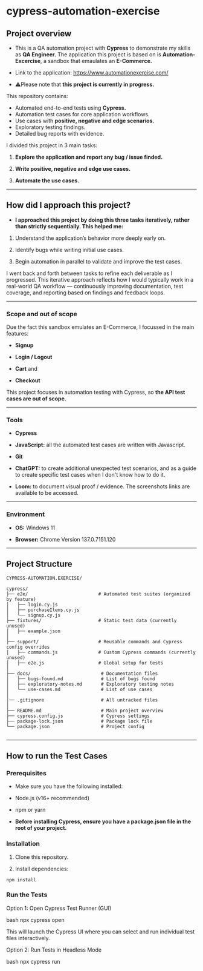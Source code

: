 # cypress-automation-exercise

## Project overview

- This is a QA automation project with **Cypress** to demonstrate my skills as **QA Engineer.** The application this project is based on is **Automation-Excercise**, a sandbox that emaulates an **E-Commerce.**

- Link to the application: https://www.automationexercise.com/
  
- ⚠️Please note that **this project is currently in progress.**

This repository contains:

- Automated end-to-end tests using **Cypress.**
- Automation test cases for core application workflows.
- Use cases with **positive, negative and edge scenarios.**
- Exploratory testing findings.
- Detailed bug reports with evidence.

I divided this project in 3 main tasks: 

1. **Explore the application and report any bug / issue finded.**

2. **Write positive, negative and edge use cases.**

3. **Automate the use cases.**

---------

## How did I approach this project?

- **I approached this project by doing this three tasks iteratively, rather than strictly sequentially. This helped me:**

1. Understand the application’s behavior more deeply early on.

2. Identify bugs while writing initial use cases.

3. Begin automation in parallel to validate and improve the test cases.

I went back and forth between tasks to refine each deliverable as I progressed. This iterative approach reflects how I would typically work in a real-world QA workflow — continuously improving documentation, test coverage, and reporting based on findings and feedback loops.

-------

### Scope and out of scope

Due the fact this sandbox emulates an E-Commerce, I focussed in the main features:

- **Signup**

- **Login / Logout**

- **Cart** and

- **Checkout**

This project focuses in automation testing with Cypress, so **the API test cases are out of scope.**

------

### Tools

- **Cypress**

- **JavaScript:** all the automated test cases are written with Javascript.

- **Git**

- **ChatGPT:** to create additional unexpected test scenarios, and as a guide to create specific test cases when I don't know how to do it.

- **Loom:** to document visual proof / evidence. The screenshots links are available to be accessed.

---------

### Environment

- **OS:** Windows 11

-  **Browser:** Chrome Version 137.0.7151.120

---------

## Project Structure

```
CYPRESS-AUTOMATION.EXERCISE/

cypress/   
├── e2e/                          # Automated test suites (organized by feature)
│   ├── login.cy.js
│   ├── purchaseItems.cy.js
│   └── signup.cy.js
├── fixtures/                     # Static test data (currently unused)
│   ├── example.json
│  
├── support/                      # Reusable commands and Cypress config overrides
│   ├── commands.js               # Custom Cypress commands (currently unused)
│   ├── e2e.js                    # Global setup for tests
│ 
├── docs/                          # Documentation files
│   ├── bugs-found.md              # List of bugs found
│   ├── exploratory-notes.md       # Exploratory testing notes   
│   └── use-cases.md               # List of use cases
│
│── .gitignore                     # All untracked files 
│ 
├── README.md                      # Main project overview
├── cypress.config.js              # Cypress settings 
├── package-lock.json              # Package lock file
└── package.json                   # Project config


```

-------

## How to run the Test Cases

### Prerequisites

- Make sure you have the following installed:

- Node.js (v16+ recommended)

- npm or yarn
  
- **Before installing Cypress, ensure you have a package.json file in the root of your project.**

### Installation

1. Clone this repository.

2. Install dependencies:
   
```
npm install

```

### Run the Tests

Option 1: Open Cypress Test Runner (GUI)

bash
npx cypress open

This will launch the Cypress UI where you can select and run individual test files interactively.

Option 2: Run Tests in Headless Mode

bash
npx cypress run
